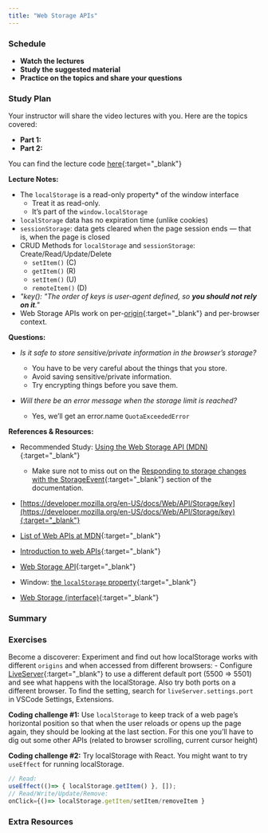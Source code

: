 ```yaml
---
title: "Web Storage APIs"
---
```


### Schedule

  - **Watch the lectures**
  - **Study the suggested material**
  - **Practice on the topics and share your questions**

### Study Plan

  Your instructor will share the video lectures with you. Here are the topics covered:

  - **Part 1:** 
  - **Part 2:** 

  You can find the lecture code [here](){:target="_blank"}

  **Lecture Notes:**

  - The `localStorage` is a read-only property* of the window interface
    - Treat it as read-only.
    - It’s part of the `window.localStorage`
  - `localStorage` data has no expiration time (unlike cookies)
  - `sessionStorage`: data gets cleared when the page session ends — that is, when the page is closed
  - CRUD Methods for `localStorage` and `sessionStorage`: Create/Read/Update/Delete
    - `setItem()` (C)
    - `getItem()` (R)
    - `setItem()` (U)
    - `remoteItem()` (D)
  - _"key(): "The order of keys is user-agent defined, so **you should not rely on it**."_
  - Web Storage APIs work on per-[origin](https://developer.mozilla.org/en-US/docs/Glossary/Origin){:target="_blank"} and per-browser context.

  **Questions:**

  - _Is it safe to store sensitive/private information in the browser’s storage?_
    - You have to be very careful about the things that you store.
    - Avoid saving sensitive/private information.
    - Try encrypting things before you save them.
  
  - _Will there be an error message when the storage limit is reached?_
    - Yes, we’ll get an error.name `QuotaExceededError`

  **References & Resources:**

  - Recommended Study: [Using the Web Storage API (MDN)](https://developer.mozilla.org/en-US/docs/Web/API/Web_Storage_API/Using_the_Web_Storage_API){:target="_blank"} 
    - Make sure not to miss out on the [Responding to storage changes with the StorageEvent](https://developer.mozilla.org/en-US/docs/Web/API/Web_Storage_API/Using_the_Web_Storage_API#responding_to_storage_changes_with_the_storageevent){:target="_blank"} section of the documentation.
  - [https://developer.mozilla.org/en-US/docs/Web/API/Storage/key](https://developer.mozilla.org/en-US/docs/Web/API/Storage/key){:target="_blank"}

  - [List of Web APIs at MDN](https://developer.mozilla.org/en-US/docs/Web/API){:target="_blank"} 

  - [Introduction to web APIs](https://developer.mozilla.org/en-US/docs/Learn/JavaScript/Client-side_web_APIs/Introduction){:target="_blank"} 

  - [Web Storage API](https://developer.mozilla.org/en-US/docs/Web/API/Web_Storage_API){:target="_blank"}

  - Window: [the `localStorage` property](https://developer.mozilla.org/en-US/docs/Web/API/Window/localStorage){:target="_blank"} 

  - [Web Storage (interface)](https://developer.mozilla.org/en-US/docs/Web/API/Storage){:target="_blank"} 

### Summary

### Exercises

  Become a discoverer: Experiment and find out how localStorage works with different `origins` and when accessed from different browsers:
    - Configure [LiveServer](https://marketplace.visualstudio.com/items?itemName=ritwickdey.LiveServer){:target="_blank"} to use a different default port (5500 => 5501) and see what happens with the localStorage. Also try both ports on a different browser. To find the setting, search for `liveServer.settings.port` in VSCode Settings, Extensions.

  **Coding challenge #1:** Use `localStorage` to keep track of a web page’s horizontal position so that when the user reloads or opens up the page again, they should be looking at the last section. For this one you’ll have to dig out some other APIs (related to browser scrolling, current cursor height)

  **Coding challenge #2:** Try localStorage with React. You might want to try `useEffect` for running localStorage.

  ```js
  // Read:
  useEffect(()=> { localStorage.getItem() }, []);
  // Read/Write/Update/Remove:
  onClick={()=> localStorage.getItem/setItem/removeItem }
  ```

### Extra Resources
